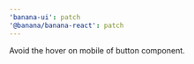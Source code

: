 ```yaml
---
'banana-ui': patch
'@banana/banana-react': patch
---
```


Avoid the hover on mobile of button component.

